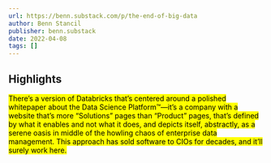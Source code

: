 ```yaml
---
url: https://benn.substack.com/p/the-end-of-big-data
author: Benn Stancil
publisher: benn.substack
date: 2022-04-08
tags: []
---
```


## Highlights
<mark>There’s a version of Databricks that’s centered around a polished whitepaper about the Data Science Platform™—it’s a company with a website that’s more “Solutions” pages than “Product” pages, that’s defined by what it enables and not what it does, and depicts itself, abstractly, as a serene oasis in middle of the howling chaos of enterprise data management. This approach has sold software to CIOs for decades, and it’ll surely work here.</mark>

